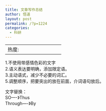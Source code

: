 ```yaml
---
title: 文章写作总结
author: 悟道
layout: post
permalink: /?p=1224
categories:
  - 科研
---
```

<table>
  <tr cellpadding=0><td>
    热度:
  </td><td cellpadding=0><img src='http://210.75.224.29/wordpress/wp-content/plugins/statpresscn/images/sun.gif' width=10 height=10 border=0 /></td><td cellpadding=0><img src='http://210.75.224.29/wordpress/wp-content/plugins/statpresscn/images/sun_dark.gif' width=10 height=10 border=0 /></td><td cellpadding=0><img src='http://210.75.224.29/wordpress/wp-content/plugins/statpresscn/images/sun_dark.gif' width=10 height=10 border=0 /></td><td cellpadding=0><img src='http://210.75.224.29/wordpress/wp-content/plugins/statpresscn/images/sun_dark.gif' width=10 height=10 border=0 /></td><td cellpadding=0><img src='http://210.75.224.29/wordpress/wp-content/plugins/statpresscn/images/sun_dark.gif' width=10 height=10 border=0 /></td></tr>
</table>

1.不使用带感情色彩的文字  
2.语义表达要明确，添加限定语。  
3.主动语式，减少不必要的词汇。  
5.调整顺序，把要突出的放在前面，介词语句放后。

文字替换：  
SO&#8212;-》Thus  
Through&#8212;-》By